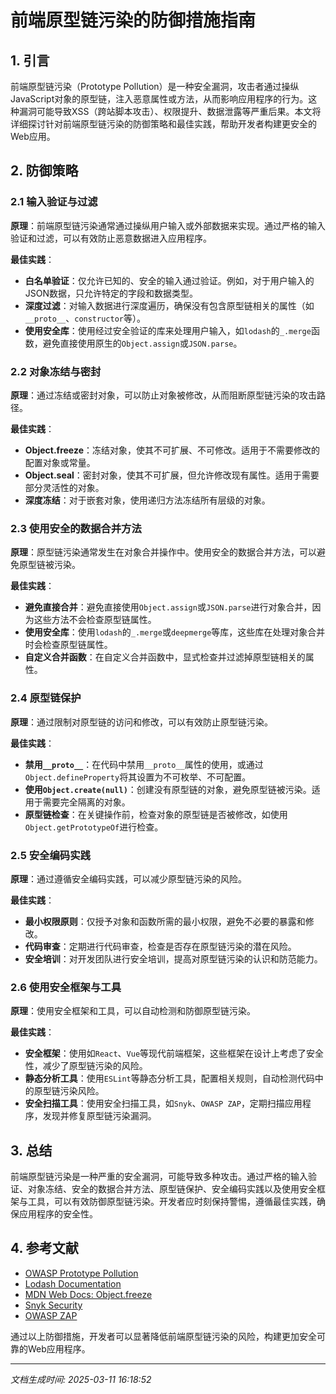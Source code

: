 # 前端原型链污染的防御措施指南

## 1. 引言

前端原型链污染（Prototype Pollution）是一种安全漏洞，攻击者通过操纵JavaScript对象的原型链，注入恶意属性或方法，从而影响应用程序的行为。这种漏洞可能导致XSS（跨站脚本攻击）、权限提升、数据泄露等严重后果。本文将详细探讨针对前端原型链污染的防御策略和最佳实践，帮助开发者构建更安全的Web应用。

## 2. 防御策略

### 2.1 输入验证与过滤

**原理**：前端原型链污染通常通过操纵用户输入或外部数据来实现。通过严格的输入验证和过滤，可以有效防止恶意数据进入应用程序。

**最佳实践**：
- **白名单验证**：仅允许已知的、安全的输入通过验证。例如，对于用户输入的JSON数据，只允许特定的字段和数据类型。
- **深度过滤**：对输入数据进行深度遍历，确保没有包含原型链相关的属性（如`__proto__`、`constructor`等）。
- **使用安全库**：使用经过安全验证的库来处理用户输入，如`lodash`的`_.merge`函数，避免直接使用原生的`Object.assign`或`JSON.parse`。

### 2.2 对象冻结与密封

**原理**：通过冻结或密封对象，可以防止对象被修改，从而阻断原型链污染的攻击路径。

**最佳实践**：
- **Object.freeze**：冻结对象，使其不可扩展、不可修改。适用于不需要修改的配置对象或常量。
- **Object.seal**：密封对象，使其不可扩展，但允许修改现有属性。适用于需要部分灵活性的对象。
- **深度冻结**：对于嵌套对象，使用递归方法冻结所有层级的对象。

### 2.3 使用安全的数据合并方法

**原理**：原型链污染通常发生在对象合并操作中。使用安全的数据合并方法，可以避免原型链被污染。

**最佳实践**：
- **避免直接合并**：避免直接使用`Object.assign`或`JSON.parse`进行对象合并，因为这些方法不会检查原型链属性。
- **使用安全库**：使用`lodash`的`_.merge`或`deepmerge`等库，这些库在处理对象合并时会检查原型链属性。
- **自定义合并函数**：在自定义合并函数中，显式检查并过滤掉原型链相关的属性。

### 2.4 原型链保护

**原理**：通过限制对原型链的访问和修改，可以有效防止原型链污染。

**最佳实践**：
- **禁用`__proto__`**：在代码中禁用`__proto__`属性的使用，或通过`Object.defineProperty`将其设置为不可枚举、不可配置。
- **使用`Object.create(null)`**：创建没有原型链的对象，避免原型链被污染。适用于需要完全隔离的对象。
- **原型链检查**：在关键操作前，检查对象的原型链是否被修改，如使用`Object.getPrototypeOf`进行检查。

### 2.5 安全编码实践

**原理**：通过遵循安全编码实践，可以减少原型链污染的风险。

**最佳实践**：
- **最小权限原则**：仅授予对象和函数所需的最小权限，避免不必要的暴露和修改。
- **代码审查**：定期进行代码审查，检查是否存在原型链污染的潜在风险。
- **安全培训**：对开发团队进行安全培训，提高对原型链污染的认识和防范能力。

### 2.6 使用安全框架与工具

**原理**：使用安全框架和工具，可以自动检测和防御原型链污染。

**最佳实践**：
- **安全框架**：使用如`React`、`Vue`等现代前端框架，这些框架在设计上考虑了安全性，减少了原型链污染的风险。
- **静态分析工具**：使用`ESLint`等静态分析工具，配置相关规则，自动检测代码中的原型链污染风险。
- **安全扫描工具**：使用安全扫描工具，如`Snyk`、`OWASP ZAP`，定期扫描应用程序，发现并修复原型链污染漏洞。

## 3. 总结

前端原型链污染是一种严重的安全漏洞，可能导致多种攻击。通过严格的输入验证、对象冻结、安全的数据合并方法、原型链保护、安全编码实践以及使用安全框架与工具，可以有效防御原型链污染。开发者应时刻保持警惕，遵循最佳实践，确保应用程序的安全性。

## 4. 参考文献

- [OWASP Prototype Pollution](https://owasp.org/www-community/attacks/Prototype_Pollution)
- [Lodash Documentation](https://lodash.com/docs/)
- [MDN Web Docs: Object.freeze](https://developer.mozilla.org/en-US/docs/Web/JavaScript/Reference/Global_Objects/Object/freeze)
- [Snyk Security](https://snyk.io/)
- [OWASP ZAP](https://www.zaproxy.org/)

通过以上防御措施，开发者可以显著降低前端原型链污染的风险，构建更加安全可靠的Web应用程序。

---

*文档生成时间: 2025-03-11 16:18:52*
